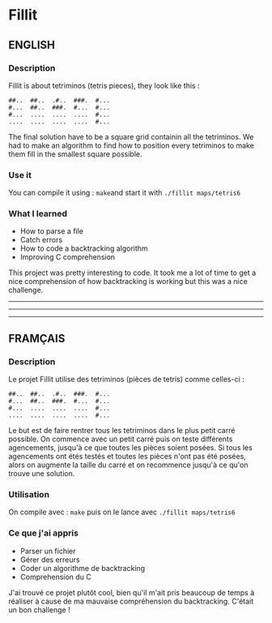 # Fillit

## ENGLISH

### Description

Fillit is about tetriminos (tetris pieces), they look like this :
```
##..  ##..  .#..  ###.  #...
#...  ##..  ###.  #...  #...
#...  ....  ....  ....  #...
....  ....  ....  ....  #...
```
The final solution have to be a square grid containin all the tetriminos.
We had to make an algorithm to find how to position every tetriminos to make them fill
in the smallest square possible.

### Use it

You can compile it using : ```make```and start it with ```./fillit maps/tetris6```

### What I learned

- How to parse a file
- Catch errors
- How to code a backtracking algorithm
- Improving C comprehension

This project was pretty interesting to code. It took me a lot of time to get a nice comprehension
of how backtracking is working but this was a nice challenge.

*********************************************************************************
---------------------------------------------------------------------------------
*********************************************************************************

## FRAMÇAIS

### Description

Le projet Fillit utilise des tetriminos (pièces de tetris) comme celles-ci :
```
##..  ##..  .#..  ###.  #...
#...  ##..  ###.  #...  #...
#...  ....  ....  ....  #...
....  ....  ....  ....  #...
```
Le but est de faire rentrer tous les tetriminos dans le plus petit carré possible.
On commence avec un petit carré puis on teste différents agencements, jusqu'à ce que toutes les pièces soient posées.
Si tous les agencements ont étés testés et toutes les pièces n'ont pas été posées,
alors on augmente la taille du carré et on recommence jusqu'à ce qu'on trouve une solution.

### Utilisation

On compile avec : ```make``` puis on le lance avec ```./fillit maps/tetris6```

### Ce que j'ai appris

- Parser un fichier
- Gérer des erreurs
- Coder un algorithme de backtracking
- Comprehension du C

J'ai trouvé ce projet plutôt cool, bien qu'il m'ait pris beaucoup de temps à réaliser
à cause de ma mauvaise compréhension du backtracking. C'était un bon challenge !
